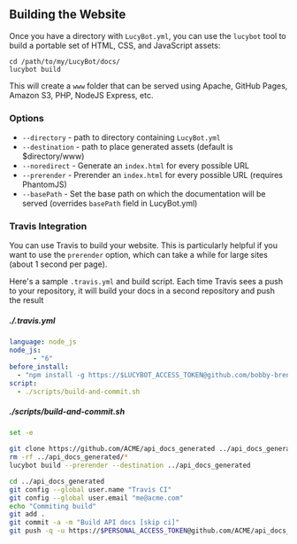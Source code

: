 ## Building the Website

Once you have a directory with `LucyBot.yml`, you can use the `lucybot` tool
to build a portable set of HTML, CSS, and JavaScript assets:

```
cd /path/to/my/LucyBot/docs/
lucybot build
```

This will create a `www` folder that can be served using Apache, GitHub Pages,
Amazon S3, PHP, NodeJS Express, etc.

### Options
* `--directory` - path to directory containing `LucyBot.yml`
* `--destination` - path to place generated assets (default is $directory/www)
* `--noredirect` - Generate an `index.html` for every possible URL
* `--prerender` - Prerender an `index.html` for every possible URL (requires PhantomJS)
* `--basePath` - Set the base path on which the documentation will be served (overrides `basePath` field in LucyBot.yml)

### Travis Integration
You can use Travis to build your website. This is particularly helpful if you
want to use the `prerender` option, which can take a while for large sites
(about 1 second per page).

Here's a sample `.travis.yml` and build script. Each time Travis sees a push
to your repository, it will build your docs in a second repository and push
the result

##### ./.travis.yml
```yaml
language: node_js
node_js:
      - "6"
before_install:
  - "npm install -g https://$LUCYBOT_ACCESS_TOKEN@github.com/bobby-brennan/lucy-v3"
script:
  - ./scripts/build-and-commit.sh
```

##### ./scripts/build-and-commit.sh
```bash
set -e

git clone https://github.com/ACME/api_docs_generated ../api_docs_generated
rm -rf ../api_docs_generated/*
lucybot build --prerender --destination ../api_docs_generated

cd ../api_docs_generated
git config --global user.name "Travis CI"
git config --global user.email "me@acme.com"
echo "Commiting build"
git add .
git commit -a -m "Build API docs [skip ci]"
git push -q -u https://$PERSONAL_ACCESS_TOKEN@github.com/ACME/api_docs_generated HEAD:master >> /dev/null 2>&1
```
